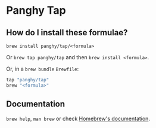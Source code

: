 # Panghy Tap

## How do I install these formulae?

`brew install panghy/tap/<formula>`

Or `brew tap panghy/tap` and then `brew install <formula>`.

Or, in a `brew bundle` `Brewfile`:

```ruby
tap "panghy/tap"
brew "<formula>"
```

## Documentation

`brew help`, `man brew` or check [Homebrew's documentation](https://docs.brew.sh).
